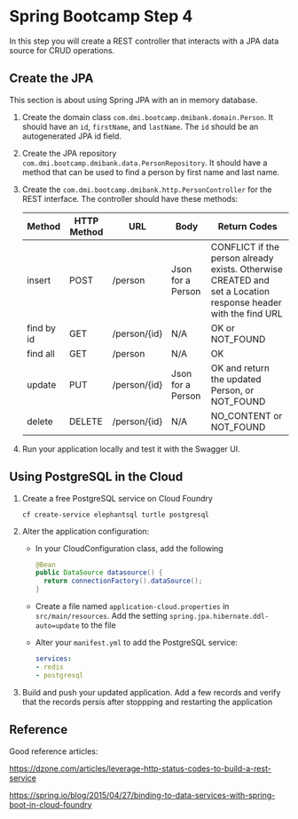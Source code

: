 # Spring Bootcamp Step 4

In this step you will create a REST controller that interacts with a JPA data source for CRUD operations.

## Create the JPA 

This section is about using Spring JPA with an in memory database.

1. Create the domain class `com.dmi.bootcamp.dmibank.domain.Person`. It should have an `id`, `firstName`, and `lastName`. The `id` should be an autogenerated JPA id field.

2. Create the JPA repository `com.dmi.bootcamp.dmibank.data.PersonRepository`. It should have a method that can be used to find a person by first name and last name.

3. Create the `com.dmi.bootcamp.dmibank.http.PersonController` for the REST interface. The controller should have these methods:

    | Method | HTTP Method | URL | Body | Return Codes |
    |--------|-------------|-----|------|--------------|
    | insert | POST | /person | Json for a Person | CONFLICT if the person already exists. Otherwise CREATED and set a Location response header with the find URL|
    | find by id | GET | /person/{id} | N/A | OK or NOT_FOUND |
    | find all | GET | /person | N/A | OK |
    | update | PUT | /person/{id} | Json for a Person | OK and return the updated Person, or NOT_FOUND |
    | delete | DELETE | /person/{id} | N/A | NO_CONTENT or NOT_FOUND |

4. Run your application locally and test it with the Swagger UI.

## Using PostgreSQL in the Cloud

1. Create a free PostgreSQL service on Cloud Foundry

    `cf create-service elephantsql turtle postgresql`

2. Alter the application configuration:

    - In your CloudConfiguration class, add the following

        ```java
        @Bean
        public DataSource datasource() {
          return connectionFactory().dataSource();
        }
        ```
    - Create a file named `application-cloud.properties` in `src/main/resources`. Add the setting `spring.jpa.hibernate.ddl-auto=update` to the file

    - Alter your `manifest.yml` to add the PostgreSQL service:

        ```yaml
        services:
        - redis
        - postgresql
        ```
3. Build and push your updated application. Add a few records and verify that the records persis after stoppping and restarting the application

## Reference

Good reference articles:

https://dzone.com/articles/leverage-http-status-codes-to-build-a-rest-service

https://spring.io/blog/2015/04/27/binding-to-data-services-with-spring-boot-in-cloud-foundry
